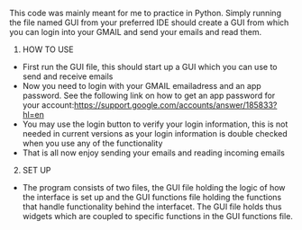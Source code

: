 This code was mainly meant for me to practice in Python. Simply running the file named GUI from your preferred IDE should create a GUI from which you can login into your GMAIL and send your emails and read them.

1. HOW TO USE
 - First run the GUI file, this should start up a GUI which you can use to send and receive emails
 - Now you need to login with your GMAIL emailadress and an app password.
   See the following link on how to get an app password for your account:https://support.google.com/accounts/answer/185833?hl=en
 - You may use the login button to verify your login information, this is not needed in current versions as your login information is double checked when you use any of the functionality
 - That is all now enjoy sending your emails and reading incoming emails

2. SET UP
 - The program consists of two files, the GUI file holding the logic of how the interface is set up and the GUI functions file holding the functions that handle functionality behind the interfacet.
   The GUI file holds thus widgets which are coupled to specific functions in the GUI functions file.
